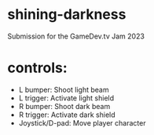 # shining-darkness
Submission for the GameDev.tv Jam 2023



# controls:
+ L bumper: Shoot light beam
+ L trigger: Activate light shield
+ R bumper: Shoot dark beam
+ R trigger: Activate dark shield
+ Joystick/D-pad: Move player character
